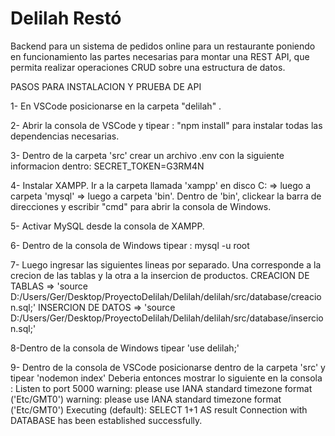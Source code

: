 # Delilah Restó

Backend para un sistema de pedidos online para un restaurante poniendo en funcionamiento las partes necesarias para montar una REST API,
que permita realizar operaciones CRUD sobre una estructura de datos.

PASOS PARA INSTALACION Y PRUEBA DE API

1- En VSCode posicionarse en la carpeta "delilah" .

2- Abrir la consola de VSCode y tipear : "npm install" para instalar todas las dependencias necesarias.

3- Dentro de la carpeta 'src' crear un archivo .env con la siguiente informacion dentro:  SECRET_TOKEN=G3RM4N

4- Instalar XAMPP. Ir a la carpeta llamada 'xampp' en  disco C: => luego a carpeta 'mysql' =>  luego a carpeta 'bin'.
Dentro de 'bin', clickear la barra de direcciones y escribir "cmd" para abrir la consola de Windows.

5- Activar MySQL desde la consola de XAMPP.

6- Dentro de la consola de Windows tipear : mysql -u root

7- Luego ingresar las siguientes lineas por separado. 
   Una corresponde a la crecion de las tablas y la otra a la insercion de productos.
  CREACION DE TABLAS => 'source D:/Users/Ger/Desktop/ProyectoDelilah/Delilah/delilah/src/database/creacion.sql;'
  INSERCION DE DATOS => 'source D:/Users/Ger/Desktop/ProyectoDelilah/Delilah/delilah/src/database/insercion.sql;'
  
8-Dentro de la consola de Windows tipear 'use delilah;'

9- Dentro de la consola de VSCode posicionarse dentro de la carpeta 'src' y tipear 'nodemon index'
   Deberia entonces mostrar lo siguiente en la consola :
      Listen to port 5000
      warning: please use IANA standard timezone format ('Etc/GMT0')
      warning: please use IANA standard timezone format ('Etc/GMT0')
      Executing (default): SELECT 1+1 AS result
      Connection with DATABASE has been established successfully.

